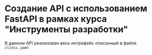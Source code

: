 # Создание API с использованием FastAPI в рамках курса "Инструменты разработки"

В данном API реализован весь интрефейс описанный в файле `clinic.yaml`